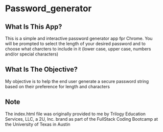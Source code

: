 # Password_generator

## What Is This App?

This is a simple and interactive password generator app fpr Chrome. You will be prompted to select the length of your desired password and to choose what charcters to include in it (lower case, upper case, numbers and/or special characters)

## What Is The Objective?
My objective is to help the end user generate a secure password string based on their preference for length and characters


## Note

The index.html file was originally provided to me by Trilogy Education Services, LLC, a 2U, Inc. brand as part of the FullStack Coding Bootcamp at the University of Texas in Austin

